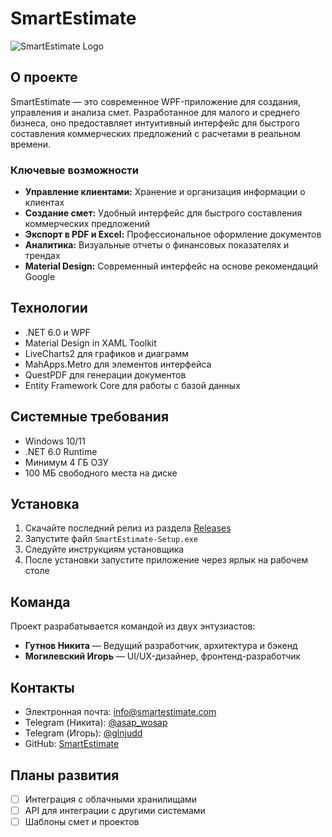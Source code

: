 # SmartEstimate

![SmartEstimate Logo](https://via.placeholder.com/150x150.png?text=SmartEstimate)

## О проекте

SmartEstimate — это современное WPF-приложение для создания, управления и анализа смет. Разработанное для малого и среднего бизнеса, оно предоставляет интуитивный интерфейс для быстрого составления коммерческих предложений с расчетами в реальном времени.

### Ключевые возможности

- **Управление клиентами:** Хранение и организация информации о клиентах
- **Создание смет:** Удобный интерфейс для быстрого составления коммерческих предложений
- **Экспорт в PDF и Excel:** Профессиональное оформление документов
- **Аналитика:** Визуальные отчеты о финансовых показателях и трендах
- **Material Design:** Современный интерфейс на основе рекомендаций Google

## Технологии

- .NET 6.0 и WPF
- Material Design in XAML Toolkit
- LiveCharts2 для графиков и диаграмм
- MahApps.Metro для элементов интерфейса
- QuestPDF для генерации документов
- Entity Framework Core для работы с базой данных

## Системные требования

- Windows 10/11
- .NET 6.0 Runtime
- Минимум 4 ГБ ОЗУ
- 100 МБ свободного места на диске

## Установка

1. Скачайте последний релиз из раздела [Releases](https://github.com/smartestimate/releases)
2. Запустите файл `SmartEstimate-Setup.exe`
3. Следуйте инструкциям установщика
4. После установки запустите приложение через ярлык на рабочем столе

## Команда

Проект разрабатывается командой из двух энтузиастов:

- **Гутнов Никита** — Ведущий разработчик, архитектура и бэкенд
- **Могилевский Игорь** — UI/UX-дизайнер, фронтенд-разработчик

## Контакты

- Электронная почта: info@smartestimate.com
- Telegram (Никита): [@asap_wosap](https://t.me/asap_wosap)
- Telegram (Игорь): [@glnjudd](https://t.me/glnjudd)
- GitHub: [SmartEstimate](https://github.com/OverCome321/SmartEstimate-)

## Планы развития

- [ ] Интеграция с облачными хранилищами
- [ ] API для интеграции с другими системами
- [ ] Шаблоны смет и проектов
